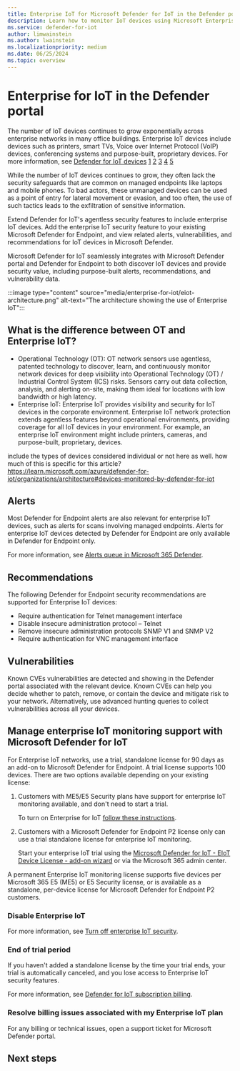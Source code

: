 ```yaml
---
title: Enterprise IoT for Microsoft Defender for IoT in the Defender portal
description: Learn how to monitor IoT devices using Microsoft Enterprise Defender for IoT in the Microsoft Defender portal.
ms.service: defender-for-iot
author: limwainstein
ms.author: lwainstein
ms.localizationpriority: medium
ms.date: 06/25/2024
ms.topic: overview
---
```


# Enterprise for IoT in the Defender portal

The number of IoT devices continues to grow exponentially across enterprise networks in many office buildings. Enterprise IoT devices include devices such as printers, smart TVs, Voice over Internet Protocol (VoIP) devices, conferencing systems and purpose-built, proprietary devices. For more information, see [Defender for IoT devices](../defender-for-iot/organizations/billing#defender-for-iot-devices) [1](/defender-for-iot/organizations/billing#defender-for-iot-devices)  [2](../organizations/billing#defender-for-iot-devices) <!-- do we have an equivalent to this?--> [3](../billing#defender-for-iot-devices) [4](/defender-for-iot/organizations/billing.md) [5](../defender-for-iot/organizations/billing.md)

While the number of IoT devices continues to grow, they often lack the security safeguards that are common on managed endpoints like laptops and mobile phones. To bad actors, these unmanaged devices can be used as a point of entry for lateral movement or evasion, and too often, the use of such tactics leads to the exfiltration<!-- should this be changed to hacking / exposure/ stealing / leaking --> of sensitive information.

Extend Defender for IoT's agentless<!-- I presume this is different in Defender and does use agents --> security features to include enterprise IoT devices. Add the enterprise IoT security feature to your existing Microsoft Defender for Endpoint<!-- license? or remove to your?-->, and view related alerts, vulnerabilities, and recommendations for IoT devices in Microsoft Defender.

Microsoft Defender for IoT seamlessly integrates with Microsoft Defender portal and Defender for Endpoint to both discover IoT devices and provide security value, including purpose-built alerts, recommendations, and vulnerability data.
<!-- I dont know if this image is still appropriate? -->
:::image type="content" source="media/enterprise-for-iot/eiot-architecture.png" alt-text="The architecture showing the use of Enterprise IoT":::

## What is the difference between OT and Enterprise IoT?

- Operational Technology (OT): OT network sensors use agentless, patented technology to discover, learn, and continuously monitor network devices for deep visibility into Operational Technology (OT) / Industrial Control System (ICS) risks. Sensors carry out data collection, analysis, and alerting on-site, making them ideal for locations with low bandwidth or high latency.
- Enterprise IoT: Enterprise IoT provides visibility and security for IoT devices in the corporate environment.
Enterprise IoT network protection extends agentless features beyond operational environments, providing coverage for all IoT devices in your environment. For example, an enterprise IoT environment might include printers, cameras, and purpose-built, proprietary, devices.

include the types of devices considered individual or not here as well. how much of this is specific for this article?
https://learn.microsoft.com/azure/defender-for-iot/organizations/architecture#devices-monitored-by-defender-for-iot

## Alerts

Most Defender for Endpoint alerts are also relevant for enterprise IoT devices, such as alerts for scans involving managed endpoints. Alerts for enterprise IoT devices detected by Defender for Endpoint are only available in Defender for Endpoint only.

For more information, see [Alerts queue in Microsoft 365 Defender](/defender-endpoint/alerts-queue).

## Recommendations

The following Defender for Endpoint security recommendations are supported for Enterprise IoT devices:

- Require authentication for Telnet management interface
- Disable insecure administration protocol – Telnet
- Remove insecure administration protocols SNMP V1 and SNMP V2
- Require authentication for VNC management interface

## Vulnerabilities

Known CVEs vulnerabilities are detected and showing in the Defender portal associated with the relevant device. Known CVEs can help you decide whether to patch, remove, or contain the device and mitigate risk to your network. Alternatively, use advanced hunting queries to collect vulnerabilities across all your devices.

## Manage enterprise IoT monitoring support with Microsoft Defender for IoT

For Enterprise IoT networks, use a trial, standalone<!--?--> license for 90 days as an add-on to Microsoft Defender for Endpoint<!--?-->. A trial license supports 100 devices. There are two options available depending on your existing license:

1. Customers with ME5/E5 Security plans have support for enterprise IoT monitoring available, and don't need to start a trial.

    To turn on Enterprise for IoT [follow these instructions](enterprise-for-iot-get-started.md#turn-on-enterprise-iot-monitoring).

1. Customers with a Microsoft Defender for Endpoint P2 license only can use a trial standalone license for enterprise IoT monitoring.

    Start your enterprise IoT trial using the [Microsoft Defender for IoT - EIoT Device License - add-on wizard](https://signup.microsoft.com/get-started/signup?products=b2f91841-252f-4765-94c3-75802d7c0ddb&ali=1&bac=1) or via the Microsoft 365 admin center. <!-- is this correct?-->

A permanent Enterprise IoT monitoring license supports five devices per Microsoft 365 E5 (ME5) or E5 Security license, or is available as a standalone, per-device license for Microsoft Defender for Endpoint P2 customers.

### Disable Enterprise IoT

For more information, see [Turn off enterprise IoT security](enterprise-for-iot-get-started.md#turn-off-enterprise-iot-security).

### End of trial period

If you haven't added a standalone license by the time your trial ends, your trial is automatically canceled, and you lose access to Enterprise IoT security features.

For more information, see [Defender for IoT subscription billing](billing.md).<!-- ?-->

### Resolve billing issues associated with my Enterprise IoT plan

For any billing or technical issues, open a support ticket for Microsoft Defender portal.

## Next steps
